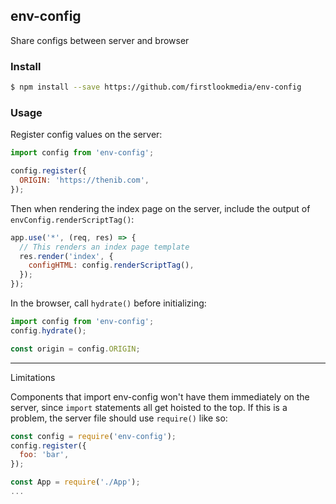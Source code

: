 env-config
---

Share configs between server and browser

### Install

```bash
$ npm install --save https://github.com/firstlookmedia/env-config
```

### Usage

Register config values on the server:

```javascript
import config from 'env-config';

config.register({
  ORIGIN: 'https://thenib.com',
});
```

Then when rendering the index page on the server, include the output of `envConfig.renderScriptTag()`:

```javascript
app.use('*', (req, res) => {
  // This renders an index page template
  res.render('index', {
    configHTML: config.renderScriptTag(),
  });
});

```

In the browser, call `hydrate()` before initializing:

```javascript
import config from 'env-config';
config.hydrate();

const origin = config.ORIGIN;
```

---

Limitations

Components that import env-config won't have them immediately on the server,
since `import` statements all get hoisted to the top. If this is a problem,
the server file should use `require()` like so:

``` javascript
const config = require('env-config');
config.register({
  foo: 'bar',
});

const App = require('./App');
...
```
